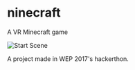 # ninecraft
A VR Minecraft game

![Start Scene](http://imgur.com/a/iSq0K)  


A project made in WEP 2017's hackerthon. 
